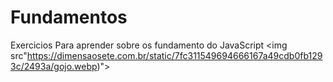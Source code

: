 # Fundamentos
Exercicios Para aprender sobre os fundamento do JavaScript
<img src"https://dimensaosete.com.br/static/7fc311549694666167a49cdb0fb1293c/2493a/gojo.webp)">
